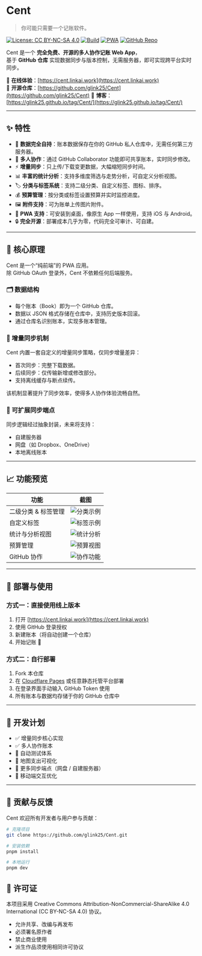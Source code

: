 # Cent

> 你可能只需要一个记账软件。

[![License: CC BY-NC-SA 4.0](https://img.shields.io/badge/License-CC%20BY--NC--SA%204.0-green.svg)](https://creativecommons.org/licenses/by-nc-sa/4.0/)
[![Build](https://img.shields.io/badge/build-passing-brightgreen.svg)]()
[![PWA](https://img.shields.io/badge/PWA-supported-blue.svg)]()
[![GitHub Repo](https://img.shields.io/badge/data-storage_on_GitHub-black?logo=github)]()

Cent 是一个 **完全免费、开源的多人协作记账 Web App**，  
基于 **GitHub 仓库** 实现数据同步与版本控制，无需服务器，即可实现跨平台实时同步。

🔗 **在线体验**：[https://cent.linkai.work](https://cent.linkai.work)  
💾 **开源仓库**：[https://github.com/glink25/Cent](https://github.com/glink25/Cent)
📖 **博客**：[https://glink25.github.io/tag/Cent/](https://glink25.github.io/tag/Cent/)

---

## ✨ 特性

- 💾 **数据完全自持**：账本数据保存在你的 GitHub 私人仓库中，无需任何第三方服务器。  
- 👥 **多人协作**：通过 GitHub Collaborator 功能即可共享账本，实时同步修改。  
- ⚡️ **增量同步**：只上传/下载变更数据，大幅缩短同步时间。  
- 📊 **丰富的统计分析**：支持多维度筛选与走势分析，可自定义分析视图。  
- 🏷️ **分类与标签系统**：支持二级分类、自定义标签、图标、排序。  
- 💰 **预算管理**：按分类或标签设置预算并实时监控进度。  
- 🖼️ **附件支持**：可为账单上传图片附件。  
- 📱 **PWA 支持**：可安装到桌面，像原生 App 一样使用，支持 iOS 与 Android。  
- 🔒 **完全开源**：部署成本几乎为零，代码完全可审计、可自建。

---

## 🧠 核心原理

Cent 是一个“纯前端”的 PWA 应用。  
除 GitHub OAuth 登录外，Cent 不依赖任何后端服务。

### 🗂 数据结构

- 每个账本（Book）即为一个 GitHub 仓库。
- 数据以 JSON 格式存储在仓库中，支持历史版本回滚。
- 通过仓库名识别账本，实现多账本管理。

### 🔁 增量同步机制

Cent 内置一套自定义的增量同步策略，仅同步增量差异：  
- 首次同步：完整下载数据。  
- 后续同步：仅传输新增或修改部分。  
- 支持离线缓存与断点续传。  

该机制显著提升了同步效率，使得多人协作体验流畅自然。

### 🧩 可扩展同步端点

同步逻辑经过抽象封装，未来将支持：  
- 自建服务器  
- 网盘（如 Dropbox、OneDrive）  
- 本地离线账本  

---

## 📈 功能预览

| 功能 | 截图 |
|------|------|
| 二级分类 & 标签管理 | ![分类示例](https://glink25.github.io/post-assets/mgucw881-cent-accountting.jpg) |
| 自定义标签 | ![标签示例](https://glink25.github.io/post-assets/mgucw884-cent-tag-1.jpg) |
| 统计与分析视图 | ![统计分析](https://glink25.github.io/post-assets/mgucw884-cent-stat.jpg) |
| 预算管理 | ![预算视图](https://glink25.github.io/post-assets/mgucw884-cent-budget.jpg) |
| GitHub 协作 | ![协作功能](https://glink25.github.io/post-assets/mgucw884-github-collaborator.jpg) |

---

## 🚀 部署与使用

### 方式一：直接使用线上版本

1. 打开 [https://cent.linkai.work](https://cent.linkai.work)
2. 使用 GitHub 登录授权
3. 新建账本（将自动创建一个仓库）
4. 开始记账 🎉

### 方式二：自行部署

1. Fork 本仓库  
2. 在 [Cloudflare Pages](https://pages.cloudflare.com/) 或任意静态托管平台部署  
3. 在登录界面手动输入 GitHub Token 使用  
4. 所有账本与数据均存储于你的 GitHub 仓库中  

---

## 🧪 开发计划

- ✅ 增量同步核心实现  
- ✅ 多人协作账本  
- 🚧 自动测试体系  
- 🚧 地图支出可视化  
- 🚧 更多同步端点（网盘 / 自建服务器）  
- 🚧 移动端交互优化  

---

## 💬 贡献与反馈

Cent 欢迎所有开发者与用户参与贡献：

```bash
# 克隆项目
git clone https://github.com/glink25/Cent.git

# 安装依赖
pnpm install

# 本地运行
pnpm dev
```

## 📜 许可证

本项目采用 Creative Commons Attribution-NonCommercial-ShareAlike 4.0 International (CC BY-NC-SA 4.0)
 协议。
 - 允许共享、改编与再发布
 - 必须署名原作者
 - 禁止商业使用
 - 派生作品须使用相同许可协议